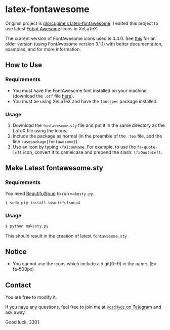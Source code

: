 latex-fontawesome
=================

Original project is [plorcupine's latex-fontawesome](https://github.com/plorcupine/latex-fontawesome). I edited this project to use latest [Fobnt Awesome](https://fontawesome.com/) icons in XeLaTeX.

The current version of FontAwesome icons used is 4.4.0. See [this](https://www.ctan.org/tex-archive/fonts/fontawesome) for an older version (using FontAwesome version 3.1.1) with better documentation, examples, and for more information.

How to Use
----------

### Requirements
* You must have the FontAwesome font installed on your machine (download the `.otf` file [here](https://github.com/FortAwesome/Font-Awesome/blob/master/otfs/Font%20Awesome%205%20Free-Regular-400.otf?raw=true)).
* You must be using XeLaTeX and have the `fontspec` package installed.

### Usage
1. Download the `fontawesome.sty` file and put it in the same directory as the LaTeX file using the icons.
2. Include the package as normal (in the preamble of the `.tex` file, add the line `\usepackage{fontawesome}`).
3. Use an icon by typing `\faIconName`. For example, to use the `fa-quote-left` icon, convert it to camelcase and prepend the slash: `\faQuoteLeft`.

Make Latest fontawesome.sty
---------------------------

### Requirements
You need [BeautifulSoup](https://www.crummy.com/software/BeautifulSoup) to run ``makesty.py``.
```bash
$ sudo pip install beautifulsoup4
```

### Usage
```bash
$ python makesty.py
```
This should result in the creation of latest ``fontawesome.sty``


Notice
------
* You cannot use the icons which include a digit(0~9) in the name. (Ex. fa-500px)

Contact
-------

You are free to modify it.

If you have any questions, feel free to join me at [`@caddydz` on Telegram](https://t.me/caddydz) and ask away.

Good luck, 3301
